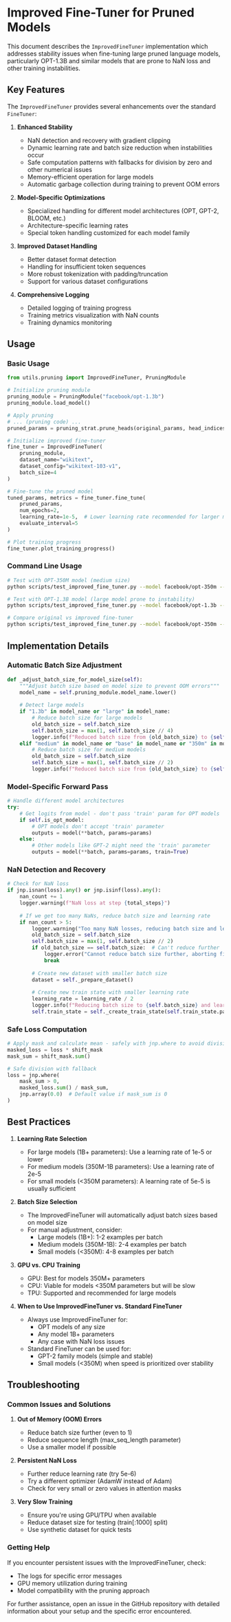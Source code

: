 # Improved Fine-Tuner for Pruned Models

This document describes the `ImprovedFineTuner` implementation which addresses stability issues when fine-tuning large pruned language models, particularly OPT-1.3B and similar models that are prone to NaN loss and other training instabilities.

## Key Features

The `ImprovedFineTuner` provides several enhancements over the standard `FineTuner`:

1. **Enhanced Stability**
   - NaN detection and recovery with gradient clipping
   - Dynamic learning rate and batch size reduction when instabilities occur
   - Safe computation patterns with fallbacks for division by zero and other numerical issues
   - Memory-efficient operation for large models
   - Automatic garbage collection during training to prevent OOM errors

2. **Model-Specific Optimizations**
   - Specialized handling for different model architectures (OPT, GPT-2, BLOOM, etc.)
   - Architecture-specific learning rates
   - Special token handling customized for each model family

3. **Improved Dataset Handling**
   - Better dataset format detection
   - Handling for insufficient token sequences
   - More robust tokenization with padding/truncation
   - Support for various dataset configurations

4. **Comprehensive Logging**
   - Detailed logging of training progress
   - Training metrics visualization with NaN counts
   - Training dynamics monitoring

## Usage

### Basic Usage

```python
from utils.pruning import ImprovedFineTuner, PruningModule

# Initialize pruning module
pruning_module = PruningModule("facebook/opt-1.3b")
pruning_module.load_model()

# Apply pruning
# ... (pruning code) ...
pruned_params = pruning_strat.prune_heads(original_params, head_indices)

# Initialize improved fine-tuner
fine_tuner = ImprovedFineTuner(
    pruning_module, 
    dataset_name="wikitext",
    dataset_config="wikitext-103-v1",
    batch_size=4
)

# Fine-tune the pruned model
tuned_params, metrics = fine_tuner.fine_tune(
    pruned_params,
    num_epochs=2,
    learning_rate=1e-5,  # Lower learning rate recommended for larger models
    evaluate_interval=5
)

# Plot training progress
fine_tuner.plot_training_progress()
```

### Command Line Usage

```bash
# Test with OPT-350M model (medium size)
python scripts/test_improved_fine_tuner.py --model facebook/opt-350m --strategy entropy --pruning_level 0.3 --epochs 2

# Test with OPT-1.3B model (large model prone to instability)
python scripts/test_improved_fine_tuner.py --model facebook/opt-1.3b --use_improved --epochs 1 --batch_size 2

# Compare original vs improved fine-tuner
python scripts/test_improved_fine_tuner.py --model facebook/opt-350m --use_original --use_improved --epochs 1
```

## Implementation Details

### Automatic Batch Size Adjustment

```python
def _adjust_batch_size_for_model_size(self):
    """Adjust batch size based on model size to prevent OOM errors"""
    model_name = self.pruning_module.model_name.lower()
    
    # Detect large models
    if "1.3b" in model_name or "large" in model_name:
        # Reduce batch size for large models
        old_batch_size = self.batch_size
        self.batch_size = max(1, self.batch_size // 4)
        logger.info(f"Reduced batch size from {old_batch_size} to {self.batch_size} for large model {model_name}")
    elif "medium" in model_name or "base" in model_name or "350m" in model_name:
        # Reduce batch size for medium models
        old_batch_size = self.batch_size
        self.batch_size = max(1, self.batch_size // 2)
        logger.info(f"Reduced batch size from {old_batch_size} to {self.batch_size} for medium-sized model {model_name}")
```

### Model-Specific Forward Pass

```python
# Handle different model architectures
try:
    # Get logits from model - don't pass 'train' param for OPT models
    if self.is_opt_model:
        # OPT models don't accept 'train' parameter
        outputs = model(**batch, params=params)
    else:
        # Other models like GPT-2 might need the 'train' parameter
        outputs = model(**batch, params=params, train=True)
```

### NaN Detection and Recovery

```python
# Check for NaN loss
if jnp.isnan(loss).any() or jnp.isinf(loss).any():
    nan_count += 1
    logger.warning(f"NaN loss at step {total_steps}")
    
    # If we get too many NaNs, reduce batch size and learning rate
    if nan_count > 5:
        logger.warning("Too many NaN losses, reducing batch size and learning rate")
        old_batch_size = self.batch_size
        self.batch_size = max(1, self.batch_size // 2)
        if old_batch_size == self.batch_size:  # Can't reduce further
            logger.error("Cannot reduce batch size further, aborting fine-tuning")
            break
            
        # Create new dataset with smaller batch size
        dataset = self._prepare_dataset()
        
        # Create new train state with smaller learning rate
        learning_rate = learning_rate / 2
        logger.info(f"Reducing batch size to {self.batch_size} and learning rate to {learning_rate}")
        self.train_state = self._create_train_state(self.train_state.params, learning_rate)
```

### Safe Loss Computation

```python
# Apply mask and calculate mean - safely with jnp.where to avoid division by zero
masked_loss = loss * shift_mask
mask_sum = shift_mask.sum()

# Safe division with fallback
loss = jnp.where(
    mask_sum > 0,
    masked_loss.sum() / mask_sum,
    jnp.array(0.0)  # Default value if mask_sum is 0
)
```

## Best Practices

1. **Learning Rate Selection**
   - For large models (1B+ parameters): Use a learning rate of 1e-5 or lower
   - For medium models (350M-1B parameters): Use a learning rate of 2e-5
   - For small models (<350M parameters): A learning rate of 5e-5 is usually sufficient

2. **Batch Size Selection**
   - The ImprovedFineTuner will automatically adjust batch sizes based on model size
   - For manual adjustment, consider:
     - Large models (1B+): 1-2 examples per batch
     - Medium models (350M-1B): 2-4 examples per batch
     - Small models (<350M): 4-8 examples per batch

3. **GPU vs. CPU Training**
   - GPU: Best for models 350M+ parameters
   - CPU: Viable for models <350M parameters but will be slow
   - TPU: Supported and recommended for large models

4. **When to Use ImprovedFineTuner vs. Standard FineTuner**
   - Always use ImprovedFineTuner for:
     - OPT models of any size
     - Any model 1B+ parameters
     - Any case with NaN loss issues
   - Standard FineTuner can be used for:
     - GPT-2 family models (simple and stable)
     - Small models (<350M) when speed is prioritized over stability

## Troubleshooting

### Common Issues and Solutions

1. **Out of Memory (OOM) Errors**
   - Reduce batch size further (even to 1)
   - Reduce sequence length (max_seq_length parameter)
   - Use a smaller model if possible

2. **Persistent NaN Loss**
   - Further reduce learning rate (try 5e-6)
   - Try a different optimizer (AdamW instead of Adam)
   - Check for very small or zero values in attention masks

3. **Very Slow Training**
   - Ensure you're using GPU/TPU when available
   - Reduce dataset size for testing (train[:1000] split)
   - Use synthetic dataset for quick tests

### Getting Help

If you encounter persistent issues with the ImprovedFineTuner, check:
- The logs for specific error messages
- GPU memory utilization during training
- Model compatibility with the pruning approach

For further assistance, open an issue in the GitHub repository with detailed information about your setup and the specific error encountered.